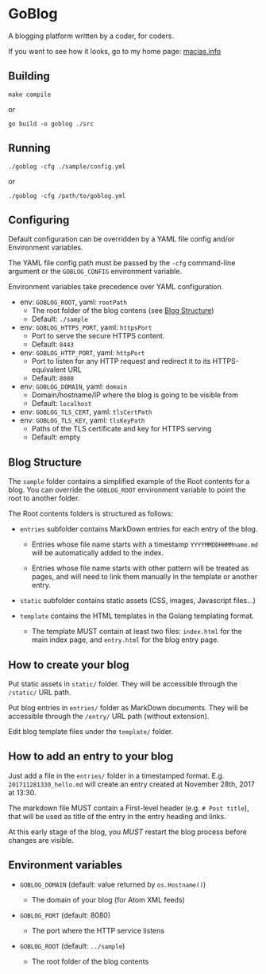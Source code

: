 # GoBlog

A blogging platform written by a coder, for coders.

If you want to see how it looks, go to my home page: [macias.info](http://macias.info)

## Building

```
make compile
```
or
```
go build -o goblog ./src
```

## Running

```
./goblog -cfg ./sample/config.yml
```

or

```
./goblog -cfg /path/to/goblog.yml
```

## Configuring

Default configuration can be overridden by a YAML file config and/or Environment variables.

The YAML file config path must be passed by the `-cfg` command-line argument or the `GOBLOG_CONFIG`
environment variable.

Environment variables take precedence over YAML configuration.

* env: `GOBLOG_ROOT`, yaml: `rootPath`
  * The root folder of the blog contens (see [Blog Structure](#blog-structure))
  * Default: `./sample`
* env: `GOBLOG_HTTPS_PORT`, yaml: `httpsPort`
  * Port to serve the secure HTTPS content.
  * Default: `8443`
* env: `GOBLOG_HTTP_PORT`, yaml: `httpPort`
  * Port to listen for any HTTP request and redirect it to its HTTPS-equivalent URL
  * Default: `8080`
* env: `GOBLOG_DOMAIN`, yaml: `domain`
  * Domain/hostname/IP where the blog is going to be visible from
  * Default: `localhost`
* env: `GOBLOG_TLS_CERT`, yaml: `tlsCertPath`
* env: `GOBLOG_TLS_KEY`, yaml: `tlsKeyPath`
  * Paths of the TLS certificate and key for HTTPS serving
  * Default: empty

## Blog Structure

The `sample` folder contains a simplified example of the Root contents for a blog. You can override
the `GOBLOG_ROOT` environment variable to point the root to another folder.

The Root contents folders is structured as follows:

* `entries` subfolder contains MarkDown entries for each entry of the blog.
    * Entries whose file name starts with a timestamp `YYYYMMDDHHMMname.md` will be automatically added to the
      index.
    
    * Entries whose file name starts with other pattern will be treated as pages, and will need to link
      them manually in the template or another entry.

* `static` subfolder contains static assets (CSS, images, Javascript files...)

* `template` contains the HTML templates in the Golang templating format.
    * The template MUST contain at least two files: `index.html` for the main index page, and
      `entry.html` for the blog entry page.

## How to create your blog

Put static assets in `static/` folder. They will be accessible through the `/static/` URL path.

Put blog entries in `entries/` folder as MarkDown documents. They will be accessible through the 
`/entry/` URL path (without extension).

Edit blog template files under the `template/` folder.

## How to add an entry to your blog

Just add a file in the `entries/` folder in a timestamped format. E.g. `201711281330_hello.md`
will create an entry created at November 28th, 2017 at 13:30.

The markdown file MUST contain a First-level header (e.g. `# Post title`), that will be used
as title of the entry in the entry heading and links.

At this early stage of the blog, you *MUST* restart the blog process before changes are visible. 

## Environment variables

* `GOBLOG_DOMAIN` (default: value returned by `os.Hostname()`)
    * The domain of your blog (for Atom XML feeds)

* `GOBLOG_PORT` (default: 8080)
    * The port where the HTTP service listens

* `GOBLOG_ROOT` (default: `../sample`)
    * The root folder of the blog contents
    